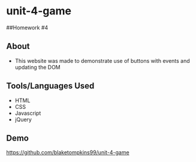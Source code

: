 # unit-4-game
##Homework #4


## About
- This website was made to demonstrate use of buttons with events and updating the DOM

## Tools/Languages Used
- HTML
- CSS
- Javascript
- jQuery

## Demo
https://github.com/blaketompkins99/unit-4-game


